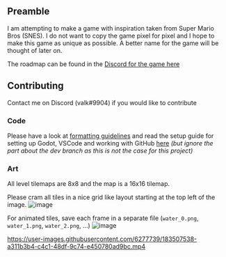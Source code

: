 ## Preamble
I am attempting to make a game with inspiration taken from Super Mario Bros (SNES). I do not want to copy the game pixel for pixel and I hope to make this game as unique as possible. A better name for the game will be thought of later on.

The roadmap can be found in the [Discord for the game here](https://discord.gg/5frafxrwwd)

## Contributing
Contact me on Discord (valk#9904) if you would like to contribute

### Code
Please have a look at [formatting guidelines](https://github.com/GodotModules/GodotModulesCSharp/blob/main/.github/FORMATTING_GUIDELINES.md) and read the setup guide for setting up Godot, VSCode and working with GitHub [here](https://github.com/GodotModules/GodotModulesCSharp/blob/main/.github/CONTRIBUTING.md) *(but ignore the part about the dev branch as this is not the case for this project)*

### Art
All level tilemaps are 8x8 and the map is a 16x16 tilemap. 

Please cram all tiles in a nice grid like layout starting at the top left of the image.
![image](https://user-images.githubusercontent.com/6277739/183508968-b2f67d5d-7df6-4295-bec0-61b8e72ee718.png)

For animated tiles, save each frame in a separate file (`water_0.png`, `water_1.png`, `water_2.png`, ...)
![image](https://user-images.githubusercontent.com/6277739/183509095-3d6e3dce-7abe-4e8a-ac4d-cf1f3a32b330.png)

https://user-images.githubusercontent.com/6277739/183507538-a311b3b4-c4c1-48df-9c74-e450780ad9bc.mp4
